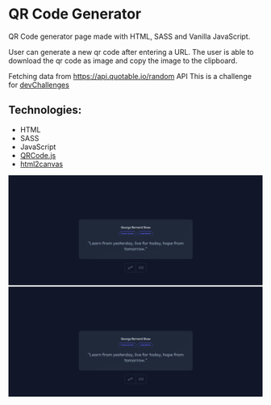 # QR Code Generator

QR Code generator page made with HTML, SASS and Vanilla JavaScript. 

User can generate a new qr code after entering a URL. The user is able to download the qr code as image and copy the image to the clipboard. 

Fetching data from https://api.quotable.io/random API   This is a challenge for [devChallenges](https://devchallenges.io/)

## Technologies:

* HTML
* SASS
* JavaScript
* [QRCode.js](https://github.com/davidshimjs/qrcodejs?utm_source=cdnjs&utm_medium=cdnjs_link&utm_campaign=cdnjs_library)
* [html2canvas](https://html2canvas.hertzen.com/?utm_source=cdnjs&utm_medium=cdnjs_link&utm_campaign=cdnjs_library)

![Screenshot1](https://github.com/nacho1520/random-quotes/blob/main/public/shot.png)
![Screenshot2](https://github.com/nacho1520/random-quotes/blob/main/public/shot.png)